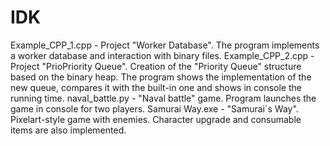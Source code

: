 # IDK

Example_CPP_1.cpp - Project "Worker Database". The program implements a worker database and interaction with binary files.
Example_CPP_2.cpp - Project "PrioPriority Queue". Creation of the "Priority Queue" structure based on the binary heap. The program shows the implementation of the new queue, compares it with the built-in one and shows in console the running time.
naval_battle.py - "Naval battle" game. Program launches the game in console for two players.
Samurai Way.exe - "Samurai`s Way". Pixelart-style game with enemies. Character upgrade and consumable items are also implemented.
